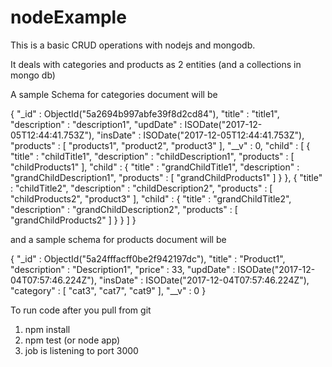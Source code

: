 # nodeExample
This is a basic CRUD operations with nodejs and mongodb.

It deals with categories and products as 2 entities (and a collections in mongo db)

A sample Schema for categories document will be 

{
    "_id" : ObjectId("5a2694b997abfe39f8d2cd84"),
    "title" : "title1",
    "description" : "description1",
    "updDate" : ISODate("2017-12-05T12:44:41.753Z"),
    "insDate" : ISODate("2017-12-05T12:44:41.753Z"),
    "products" : [ 
        "products1", 
        "product2", 
        "product3"
    ],
    "__v" : 0,
    "child" : [ 
        {
            "title" : "childTitle1",
            "description" : "childDescription1",
            "products" : [ 
                "childProducts1"
            ],
            "child" : {
                "title" : "grandChildTitle1",
                "description" : "grandChildDescription1",
                "products" : [ 
                    "grandChildProducts1"
                ]
            }
        }, 
        {
            "title" : "childTitle2",
            "description" : "childDescription2",
            "products" : [ 
                "childProducts2", 
                "product3"
            ],
            "child" : {
                "title" : "grandChildTitle2",
                "description" : "grandChildDescription2",
                "products" : [ 
                    "grandChildProducts2"
                ]
            }
        }
    ]
}


and a sample schema for products document will be 

{
    "_id" : ObjectId("5a24fffacff0be2f942197dc"),
    "title" : "Product1",
    "description" : "Description1",
    "price" : 33,
    "updDate" : ISODate("2017-12-04T07:57:46.224Z"),
    "insDate" : ISODate("2017-12-04T07:57:46.224Z"),
    "category" : [ 
        "cat3", 
        "cat7", 
        "cat9"
    ],
    "__v" : 0
}



To run code after you pull from git
1) npm install
2) npm test (or node app)
3) job is listening to port 3000

